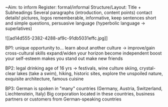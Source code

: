 ~Aim: to inform
Register: formal/informal
Structure/Layout: Title + Subheadings
				  Several paragraphs (introduction, content points)
				  contact details!
				  pictures, logos
				  rememberable, informative, keep sentences short and simple
				  questions, persuasive language (hyperbolic language -> superlatives)

![[ad14d555-2382-4288-af9c-91db5031effc.jpg]]

BP1: unique opportunity to...
	 learn about another culture -> improve/gain cross-cultural skills
	 expand/widen your horizon
	 become independent
	 boost your self-esteem
	 makes you stand out
	 make new friends

BP2: legal drinking age of 16 yrs -> festivals, wine culture
	 skiing, crystal-clear lakes (take a swim), hiking, historic sites, explore the unspoiled nature, exquisite architecture, famous cuisine

BP3: German is spoken in "many" countries (Germany, Austria, Switzerland, Liechtenstein,
	 Italy)
	 Big corporation located in these countries, business partners or customers from German-speaking countries
